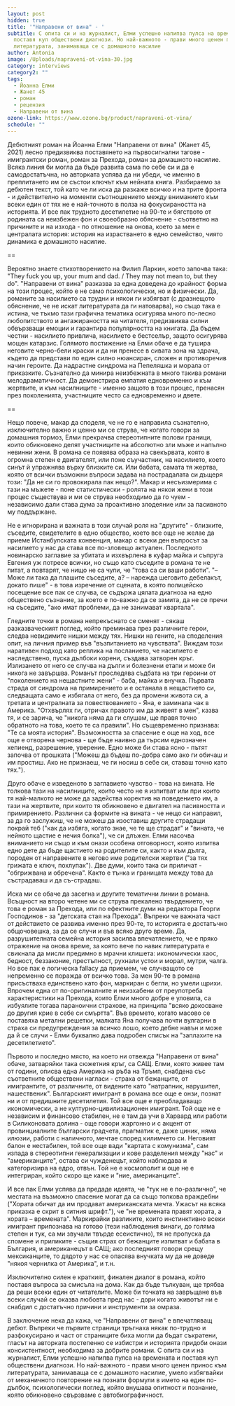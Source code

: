 ```yaml
---
layout: post
hidden: true
title: '"Направени от вина" - '
subtitle: С опита си и на журналист, Елми успешно напипва пулса на времената и
  поставя куп обществени диагнози. Но най-важното - прави много ценен принос към
  литературата, занимаваща се с домашното насилие
author: Antonia
image: /Uploads/napraveni-ot-vina-30.jpg
category: interviews
category2: ""
tags:
  - Йоанна Елми
  - Жанет 45
  - роман
  - рецензия
  - Направени от вина
ozone-link: https://www.ozone.bg/product/napraveni-ot-vina/
schedule: ""
---
```

Дебютният роман на Йоанна Елми "Направени от вина" (Жанет 45, 2021) лесно предизвиква поставянето на първосигнални тагове - имигрантски роман, роман за Прехода, роман за домашното насилие. Всяка линия би могла да бъде развита сама по себе си и да е самодостатъчна, но авторката успява да ни убеди, че именно в преплитането им се състои ключът към нейната книга. Разбираемо за дебютен текст, той като че ли иска да разкаже всичко и на трите фронта - и действително на моменти съотношението между вниманието към всеки един от тях не е най-точното в полза на фокусираността на историята. И все пак трудното десетилетие на 90-те и бягството от родината са неизбежен фон и своеобразно обяснение - съответно на причините и на изхода - по отношение на онова, което за мен е централата история: история на израстването в едно семейство, чиято динамика е домашното насилие. 

\==

Вероятно знаете стихотворението на Филип Ларкин, което започва така: "They fuck you up, your mum and dad. / They may not mean to, but they do". "Направени от вина" разказва за една доведена до крайност форма на този процес, който е не само психологически, но и физически. Да, романите за насилието са трудни и някои ги избягват (с дразнещото обяснение, че не искат литературата да ги натоварва), но също така е истина, че тъкмо тази графична тематика осигурява много по-лесно любопитството и ангажираността на читателя, предизвиква силни обвързващи емоции и гарантира популярността на книгата. Да бъдем честни - насилието привлича, насилието е бестселър, защото осигурява мощен катарзис. Голямото постижение на Елми обаче е да тушира неговите черно-бели краски и да ни пренесе в сивата зона на здрача, където да представи по един силно нюансиран, сложен и противоречив начин героите. Да надрастне синдрома на Пепеляшка и морала от приказките. Съзнателно да минира неизбежната в много такива романи мелодраматичност. Да демонстрира емпатия едновременно и към жертвите, и към насилниците - именно защото в този процес, пренасян през поколенията, участниците често са едновременно и двете.  

\==

Нещо повече, макар да споделя, че не го е направила съзнателно, изключително важно и ценно ми се струва, че когато говори за домашния тормоз, Елми прекрачва стереотипните полови граници, които обикновено делят участниците на абсолютно зли мъже и напълно невинни жени. В романа се появява образа на свекървата, която в огромна степен е двигателят, или поне съучастник, на насилието, което синът й упражнява върху близките си. Или бабата, самата тя жертва, която от всички възможни въпроси задава на пострадалата си дъщеря този: "Да не си го провокирала пак нещо?". Макар и несъизмерима с тази на мъжете - поне статистически - ролята на някои жени в този процес съществува и ми се струва необходимо да го чуем - независимо дали става дума за проактивно злодеяние или за пасивното му поддържане.

Не е игнорирана и важната в този случай роля на "другите" - близките, съседите, свидетелите в едно общество, което все още не желае да приеме Истанбулската конвенция, макар с всеки ден въпросът за насилието у нас да става все по-зловещо актуален. Последното новинарско заглавие за убитата и изхвърлена в куфар майка и съпруга Евгения уж потресе всички, но също като съседите в романа те не питат, а повтарят, че нищо не са чули, че "това са си ваши работи". "– Може ли така да плашите съседите, а? – нарежда шеговито дебелакът, докато пише" - в това изречение от сцената, в която полицейско посещение все пак се случва, се съдържа цялата диагноза на едно обществено съзнание, за което е по-важно да се замита, да не се пречи на съседите, "ако имат проблеми, да не занимават квартала".  

Гледните точки в романа непрекъснато се сменят - сякаш разказваческият поглед, който преминава през различните герои, следва невидимите нишки между тях. Нишки на гените, на споделения опит, на личния пример във "възпитанието на чувствата". Виждам този наративен подход като реплика на посланието, че насилието е наследствено, пуска дълбоки корени, създава затворен кръг. Излизането от него се случва на дълги и болезнени етапи и може би никога не завършва. Романът проследява съдбата на три героини от "поколението на нещастните жени" - баба, майка и внучка. Първата страда от синдрома на примирението и е останала в нещастието си, следващата само е избягала от него, без да промени живота си, а третата и централната за повествованието - Яна, е заминала чак в Америка. "Отхвърлях ги, отричах правото им да живеят в мен", казва тя, и се зарича, че "никога няма да ги слушам, ще правя точно обратното на това, което те са правили". Но същевременно признава: "Те са моята история". Възможността за спасение е още на ход, все още е отворена чернова - ще бъде наивно да търсим еднозначен хепиенд, разрешение, уверение. Едно може би става ясно - пътят започва от прошката ("Можеш да бъдеш по-добра само ако ги обичаш и им простиш. Ако не признаеш, че ги носиш в себе си, ставаш точно като тях."). 

Друго обаче е изведеното в заглавието чувство - това на вината. Не толкова тази на насилниците, които често не я изпитват или при които тя най-малкото не може да задейства коректив на поведението им, а тази на жертвите, при които тя обикновено е двигател на пасивността и примирението. Различни са формите на вината - че нещо си направил, за да го заслужиш, че не можеш да изоставиш другите страдащи покрай теб ("как да избяга, когато знае, че те ще страдат" и "вината, че нейното щастие е нечия болка"), че си длъжен. Елми насочва вниманието ни също и към онази особена отговорност, която изпитва едно дете да бъде щастието на родителите си, както и към дълга, породен от направените в негово име родителски жертви ("за тях грижата е ключ, похлупак"). Две думи, които така си приличат - "обгрижвана и обречена". Както е тънка и границата между това да състрадаваш и да съ-страдаш.

Иска ми се обаче да засегна и другите тематични линии в романа. Всъщност на второ четене ми се струва прекалено твърдението, че това е роман за Прехода, или по ефектните думи на редактора Георги Господинов - за "детската стая на Прехода". Въпреки че важната част от действието се развива именно през 90-те, то историята е достатъчно общочовешка, за да се случи и във всяко друго време. Да, разрушителната семейна история засилва впечатлението, че е пряко отражение на онова време, за която вече по навик литературата е свикнала да мисли предимно в мрачни клишета: икономически хаос, бедност, беззаконие, престъпност, рухнали устои и морал, мутри, чалга. Но все пак е логическа fallacy да приемем, че случващото се непременно се поражда от всичко това. За мен 90-те в романа присъстваха единствено като фон, маркиран с бегли, но умели щрихи. Впрочем една от по-оригиналните и неизхабени от преупотреба характеристики на Прехода, които Елми много добре е уловила, са избуялите тогава параноични страхове, на принципа "всяко докосване до другия крие в себе си смъртта". Във времето, когато масово се поставяха метални решетки, малката Яна получава почти вулгарни в страха си предупреждения за всичко лошо, което дебне навън и може да й се случи - Елми буквално дава подробен списък на "заплахите на десетилетието".

Първото и последно място, на което ни отвежда "Направени от вина" обаче, затваряйки така сюжетния кръг, са САЩ. Елми, която живее там от години, описва една Америка на ръба на Тръмп, снабдена със съответните обществени нагласи - страха от бежанците, от имигрантите, от различните, от видените като "натрапник, нарушител, нашественик". Българският имигрант в романа все още е онзи, познат ни и от предишните десетилетия. Той все още е преобладаващо икономически, а не културно-цивилизационен имигрант. Той още не е независим и финансово стабилен, не е там да учи в Харвард или работи в Силиконовата долина - още говори жаргонно и с акцент от провинциалните български градчета, прагматик е, даже циник, няма илюзии, работи с наличното, мечтае според килимчето си. Неговият балон е нестабилен, той все още вади "картата с комунизма", сам изпада в стереотипни генерализации и кове разделения между "нас" и "американците", остава си чужденецът, който наблюдава и категоризира на едро, отвън. Той не е космополит и още не е интегриран, който скоро ще каже и "ние, американците". 

И все пак Елми успява да предаде идеята, че "тук не е по-различно", че местата на възможно спасение могат да са също толкова враждебни ("Хората обичат да им продават американската мечта. Ужасът на всяка приказка е скрит в ситния шрифт."), че "не времената правят хората, а хората – времената". Маркирайки разликите, които инстинктивно всеки имигрант припознава на готово (тези наблюдения винаги, до голяма степен и тук, са ми звучали твърде есеистично), тя не пропуска да спомене и приликите - същия страх от бежанците изпитват и бабата в България, и американецът в САЩ; ако последният говори срещу мексиканците, то дядото у нас се опасява внучката му да не доведе "някоя чернилка от Америка", и т.н.

Изключително силен е краткият, финален диалог в романа, който поставя въпроса за смисъла на дома. Как да бъде тълкуван, ще трябва да реши всеки един от читателите. Може би точката на завръщане във всеки случай се оказва любовта пред нас - дори когато животът ни е снабдил с достатъчно причини и инструменти за омраза. 

В заключение нека да кажа, че "Направени от вина" е впечатляващ дебют. Въпреки че първите страници тръгнаха някак по-трудно и разфокусирано и част от страниците биха могли да бъдат съкратени, гласът на авторката постепенно се избистри и историята придоби онази консистентност, необходима за добрите романи. С опита си и на журналист, Елми успешно напипва пулса на времената и поставя куп обществени диагнози. Но най-важното - прави много ценен принос към литературата, занимаваща се с домашното насилие, умело избягвайки от механичното повторение на познати формули в името на един по-дълбок, психологически поглед, който внушава опитност и познание, която обикновено свързваме с автобиографичност.